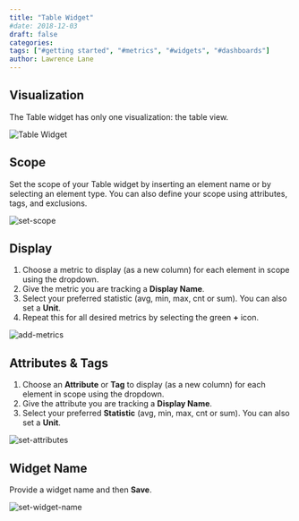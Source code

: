 ```yaml
---
title: "Table Widget"
#date: 2018-12-03
draft: false
categories:
tags: ["#getting started", "#metrics", "#widgets", "#dashboards"]
author: Lawrence Lane
---
```

## Visualization
The Table widget has only one visualization: the table view.

![Table Widget](/images/table-widget/table-widget.png)

## Scope

Set the scope of your Table widget by inserting an element name or by selecting an element type. You can also define your scope using attributes, tags, and exclusions.

![set-scope](/images/table-widget/set-scope.png)

## Display
1. Choose a metric to display (as a new column) for each element in scope using the dropdown.
2. Give the metric you are tracking a **Display Name**.
3. Select your preferred statistic (avg, min, max, cnt or sum). You can also set a **Unit**.
4. Repeat this for all desired metrics by selecting the green **+** icon.

![add-metrics](/images/table-widget/add-metrics.png)

## Attributes & Tags

1. Choose an **Attribute** or **Tag** to display (as a new column) for each element in scope using the dropdown.
2. Give the attribute you are tracking a **Display Name**.
3. Select your preferred **Statistic** (avg, min, max, cnt or sum). You can also set a **Unit**.

![set-attributes](/images/table-widget/set-attributes.png)

## Widget Name
Provide a widget name and then **Save**.

![set-widget-name](/images/table-widget/set-widget-name.png)
